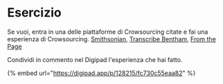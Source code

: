 # Esercizio

Se vuoi, entra in una delle piattaforme di Crowsourcing citate e fai una esperienza di Crowsourcing. [Smithsonian](https://transcription.si.edu), [Transcribe Bentham](http://blogs.ucl.ac.uk/transcribe-bentham/), [From the Page](https://fromthepage.com)

Condividi in commento nel Digipad l'esperienza che hai fatto.

{% embed url="https://digipad.app/p/128215/fc730c55eaa82" %}

